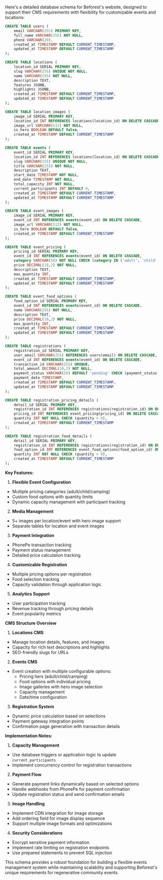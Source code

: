 Here's a detailed database schema for Beforest's website, designed to support their CMS requirements with flexibility for customizable events and locations:

```sql
CREATE TABLE users (
    email VARCHAR(255) PRIMARY KEY,
    full_name VARCHAR(255) NOT NULL,
    phone VARCHAR(20),
    created_at TIMESTAMP DEFAULT CURRENT_TIMESTAMP,
    updated_at TIMESTAMP DEFAULT CURRENT_TIMESTAMP
);

CREATE TABLE locations (
    location_id SERIAL PRIMARY KEY,
    slug VARCHAR(255) UNIQUE NOT NULL,
    name VARCHAR(255) NOT NULL,
    description TEXT,
    features JSONB,
    highlights JSONB,
    created_at TIMESTAMP DEFAULT CURRENT_TIMESTAMP,
    updated_at TIMESTAMP DEFAULT CURRENT_TIMESTAMP
);

CREATE TABLE location_images (
    image_id SERIAL PRIMARY KEY,
    location_id INT REFERENCES locations(location_id) ON DELETE CASCADE,
    image_url VARCHAR(512) NOT NULL,
    is_hero BOOLEAN DEFAULT false,
    created_at TIMESTAMP DEFAULT CURRENT_TIMESTAMP
);

CREATE TABLE events (
    event_id SERIAL PRIMARY KEY,
    location_id INT REFERENCES locations(location_id) ON DELETE CASCADE,
    slug VARCHAR(255) UNIQUE NOT NULL,
    title VARCHAR(255) NOT NULL,
    description TEXT,
    start_date TIMESTAMP NOT NULL,
    end_date TIMESTAMP NOT NULL,
    total_capacity INT NOT NULL,
    current_participants INT DEFAULT 0,
    created_at TIMESTAMP DEFAULT CURRENT_TIMESTAMP,
    updated_at TIMESTAMP DEFAULT CURRENT_TIMESTAMP
);

CREATE TABLE event_images (
    image_id SERIAL PRIMARY KEY,
    event_id INT REFERENCES events(event_id) ON DELETE CASCADE,
    image_url VARCHAR(512) NOT NULL,
    is_hero BOOLEAN DEFAULT false,
    created_at TIMESTAMP DEFAULT CURRENT_TIMESTAMP
);

CREATE TABLE event_pricing (
    pricing_id SERIAL PRIMARY KEY,
    event_id INT REFERENCES events(event_id) ON DELETE CASCADE,
    category VARCHAR(50) NOT NULL CHECK (category IN ('adult', 'child', 'camping_gear')),
    price DECIMAL(10,2) NOT NULL,
    description TEXT,
    max_quantity INT,
    created_at TIMESTAMP DEFAULT CURRENT_TIMESTAMP,
    updated_at TIMESTAMP DEFAULT CURRENT_TIMESTAMP
);

CREATE TABLE event_food_options (
    food_option_id SERIAL PRIMARY KEY,
    event_id INT REFERENCES events(event_id) ON DELETE CASCADE,
    name VARCHAR(255) NOT NULL,
    description TEXT,
    price DECIMAL(10,2) NOT NULL,
    max_quantity INT,
    created_at TIMESTAMP DEFAULT CURRENT_TIMESTAMP,
    updated_at TIMESTAMP DEFAULT CURRENT_TIMESTAMP
);

CREATE TABLE registrations (
    registration_id SERIAL PRIMARY KEY,
    user_email VARCHAR(255) REFERENCES users(email) ON DELETE CASCADE,
    event_id INT REFERENCES events(event_id) ON DELETE CASCADE,
    transaction_id VARCHAR(255) UNIQUE,
    total_amount DECIMAL(10,2) NOT NULL,
    payment_status VARCHAR(20) DEFAULT 'pending' CHECK (payment_status IN ('pending', 'completed', 'failed')),
    payment_date TIMESTAMP,
    created_at TIMESTAMP DEFAULT CURRENT_TIMESTAMP,
    updated_at TIMESTAMP DEFAULT CURRENT_TIMESTAMP
);

CREATE TABLE registration_pricing_details (
    detail_id SERIAL PRIMARY KEY,
    registration_id INT REFERENCES registrations(registration_id) ON DELETE CASCADE,
    pricing_id INT REFERENCES event_pricing(pricing_id) ON DELETE CASCADE,
    quantity INT NOT NULL CHECK (quantity > 0),
    created_at TIMESTAMP DEFAULT CURRENT_TIMESTAMP
);

CREATE TABLE registration_food_details (
    detail_id SERIAL PRIMARY KEY,
    registration_id INT REFERENCES registrations(registration_id) ON DELETE CASCADE,
    food_option_id INT REFERENCES event_food_options(food_option_id) ON DELETE CASCADE,
    quantity INT NOT NULL CHECK (quantity > 0),
    created_at TIMESTAMP DEFAULT CURRENT_TIMESTAMP
);
```

**Key Features:**

1. **Flexible Event Configuration**
- Multiple pricing categories (adult/child/camping)
- Custom food options with quantity limits
- Dynamic capacity management with participant tracking

2. **Media Management**
- 5+ images per location/event with hero image support
- Separate tables for location and event images

3. **Payment Integration**
- PhonePe transaction tracking
- Payment status management
- Detailed price calculation tracking

4. **Customizable Registration**
- Multiple pricing options per registration
- Food selection tracking
- Capacity validation through application logic

5. **Analytics Support**
- User participation tracking
- Revenue tracking through pricing details
- Event popularity metrics

**CMS Structure Overview**

1. **Locations CMS**
- Manage location details, features, and images
- Capacity for rich text descriptions and highlights
- SEO-friendly slugs for URLs

2. **Events CMS**
- Event creation with multiple configurable options:
  - Pricing tiers (adult/child/camping)
  - Food options with individual pricing
  - Image galleries with hero image selection
  - Capacity management
  - Date/time configuration

3. **Registration System**
- Dynamic price calculation based on selections
- Payment gateway integration points
- Confirmation page generation with transaction details

**Implementation Notes:**

1. **Capacity Management**
- Use database triggers or application logic to update `current_participants`
- Implement concurrency control for registration transactions

2. **Payment Flow**
- Generate payment links dynamically based on selected options
- Handle webhooks from PhonePe for payment confirmation
- Update registration status and send confirmation emails

3. **Image Handling**
- Implement CDN integration for image storage
- Add ordering field for image display sequence
- Support multiple image formats and optimizations

4. **Security Considerations**
- Encrypt sensitive payment information
- Implement rate limiting on registration endpoints
- Use prepared statements to prevent SQL injection

This schema provides a robust foundation for building a flexible events management system while maintaining scalability and supporting Beforest's unique requirements for regenerative community events.